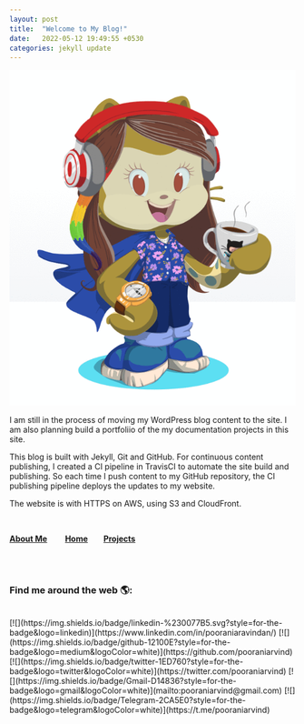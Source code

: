 ```yaml
---
layout: post
title:  "Welcome to My Blog!"
date:   2022-05-12 19:49:55 +0530
categories: jekyll update
---
```

![The mascot](/images/poorani-rotating.gif)


<p>I am still in the process of moving my WordPress blog content to the site. I am also planning build a portfoliio of the my documentation projects in this site.</p>

<p>This blog is built with Jekyll, Git and GitHub. For continuous content publishing, I created a CI pipeline in TravisCI to automate the site build and publishing. So each time I push content to my GitHub repository, the CI publishing pipeline deploys the updates to my website.</P>  

<p>The website is with HTTPS on AWS, using S3 and CloudFront.</p>

<br>

[<b>About Me</b>](../../../../../about)&nbsp;&nbsp;&nbsp;&nbsp;&nbsp;&nbsp;&nbsp;
[<b>Home</b>](https://www.pooraniarvind.com/)&nbsp;&nbsp;&nbsp;&nbsp;&nbsp;&nbsp;
[<b>Projects</b>](../../../../../projects.html)

<br> <br>

### Find me around the web 🌎:
<br>
[![](https://img.shields.io/badge/linkedin-%230077B5.svg?style=for-the-badge&logo=linkedin)](https://www.linkedin.com/in/pooraniaravindan/)
[![](https://img.shields.io/badge/github-12100E?style=for-the-badge&logo=medium&logoColor=white)](https://github.com/pooraniarvind)
[![](https://img.shields.io/badge/twitter-1ED760?style=for-the-badge&logo=twitter&logoColor=white)](https://twitter.com/pooraniarvind)
[![](https://img.shields.io/badge/Gmail-D14836?style=for-the-badge&logo=gmail&logoColor=white)](mailto:pooraniarvind@gmail.com)
[![](https://img.shields.io/badge/Telegram-2CA5E0?style=for-the-badge&logo=telegram&logoColor=white)](https://t.me/pooraniarvind)
